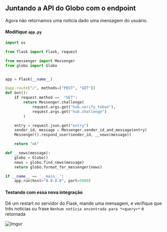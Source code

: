 ## Juntando a API do Globo com o endpoint

Agora não retornamos uma notícia dado uma mensagem do usuário.

#### Modifique `app.py`

```py
import os

from flask import Flask, request

from messenger import Messenger
from globo import Globo


app = Flask(__name__)

@app.route("/", methods=["POST", "GET"])
def bot():
    if request.method ==  "GET":
        return Messenger.challenge(
            request.args.get("hub.verify_token"),
            request.args.get("hub.challenge")
        )

    entry = request.json.get("entry")
    sender_id, message = Messenger.sender_id_and_message(entry)
    Messenger().respond_user(sender_id, __news(message))

    return "ok"

def __news(message):
    globo = Globo()
    news = globo.find_news(message)
    return globo.format_for_messenger(news)

if __name__ == '__main__':
    app.run(host="0.0.0.0", port=5000)

```

#### Testando com essa nova integração

Dê um restart no servidor do Flask, mande uma mensagem, e verifique que três notícias ou frase ``Nenhum notícia encontrada para *<query>*`` é retornada

![Imgur](https://i.imgur.com/9adBWQG.png)
